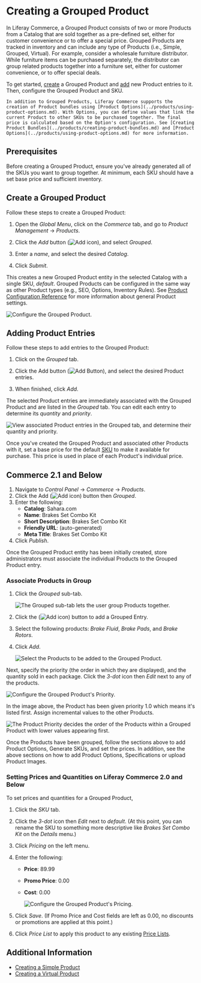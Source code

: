# Creating a Grouped Product

In Liferay Commerce, a Grouped Product consists of two or more Products from a Catalog that are sold together as a pre-defined set, either for customer convenience or to offer a special price. Grouped Products are tracked in inventory and can include any type of Products (i.e., Simple, Grouped, Virtual). For example, consider a wholesale furniture distributor. While furniture items can be purchased separately, the distributor can group related products together into a furniture set, either for customer convenience, or to offer special deals.

To get started, [create](#create-a-grouped-product) a Grouped Product and [add](#adding-product-entries) new Product entries to it. Then, configure the Grouped Product and SKU.

```{note}
In addition to Grouped Products, Liferay Commerce supports the creation of Product bundles using [Product Options](../products/using-product-options.md). With Options, you can define values that link the current Product to other SKUs to be purchased together. The final price is calculated based on the Option's configuration. See [Creating Product Bundles](../products/creating-product-bundles.md) and [Product Options](../products/using-product-options.md) for more information.
```

## Prerequisites

Before creating a Grouped Product, ensure you've already generated all of the SKUs you want to group together. At minimum, each SKU should have a set base price and sufficient inventory.

## Create a Grouped Product

Follow these steps to create a Grouped Product:

1. Open the *Global Menu*, click on the *Commerce* tab, and go to *Product Management* &rarr; *Products*.

1. Click the *Add* button (![Add icon](../../../images/icon-add.png)), and select *Grouped*.

1. Enter a *name*, and select the desired *Catalog*.

1. Click *Submit*.

This creates a new Grouped Product entity in the selected Catalog with a single SKU, *default*. Grouped Products can be configured in the same way as other Product types (e.g., SEO, Options, Inventory Rules). See [Product Configuration Reference](../products/product-configuration-reference.md) for more information about general Product settings.

![Configure the Grouped Product.](./creating-a-grouped-product/images/01.png)

## Adding Product Entries

Follow these steps to add entries to the Grouped Product:

1. Click on the *Grouped* tab.

1. Click the Add button (![Add Button](../../../images/icon-add.png)), and select the desired Product entries.

1. When finished, click *Add*.

The selected Product entries are immediately associated with the Grouped Product and are listed in the *Grouped* tab. You can edit each entry to determine its *quantity* and *priority*.

![View associated Product entries in the Grouped tab, and determine their quantity and priority.](./creating-a-grouped-product/images/02.png)

Once you've created the Grouped Product and associated other Products with it, set a base price for the default [SKU](./../products/creating-skus-for-product-variants.md) to make it available for purchase. This price is used in place of each Product's individual price.

## Commerce 2.1 and Below

1. Navigate to _Control Panel_ → _Commerce_ → _Products_.
1. Click the Add (![Add icon](../../../images/icon-add.png)) button then _Grouped_.
1. Enter the following:
    * **Catalog**: Sahara.com
    * **Name**: Brakes Set Combo Kit
    * **Short Description**: Brakes Set Combo Kit
    * **Friendly URL**: (auto-generated)
    * **Meta Title**: Brakes Set Combo Kit
1. Click _Publish_.

Once the Grouped Product entity has been initially created, store administrators must associate the individual Products to the Grouped Product entry.

### Associate Products in Group

1. Click the _Grouped_ sub-tab.

   ![The Grouped sub-tab lets the user group Products together.](./creating-a-grouped-product/images/03.png)

1. Click the (![Add icon](../../../images/icon-add.png)) button to add a Grouped Entry.
1. Select the following products: _Brake Fluid_, _Brake Pads_, and _Brake Rotors_.
1. Click _Add_.

    ![Select the Products to be added to the Grouped Product.](./creating-a-grouped-product/images/04.png)

Next, specify the priority (the order in which they are displayed), and the quantity sold in each package. Click the _3-dot_ icon then _Edit_ next to any of the products.

![Configure the Grouped Product's Priority.](./creating-a-grouped-product/images/05.png)

In the image above, the Product has been given priority 1.0 which means it's listed first. Assign incremental values to the other Products.

![The Product Priority decides the order of the Products within a Grouped Product with lower values appearing first.](./creating-a-grouped-product/images/06.png)

Once the Products have been grouped, follow the sections above to add Product Options, Generate SKUs, and set the prices. In addition, see the above sections on how to add Product Options, Specifications or upload Product Images.

### Setting Prices and Quantities on Liferay Commerce 2.0 and Below

To set prices and quantities for a Grouped Product,

1. Click the _SKU_ tab.
1. Click the _3-dot_ icon then _Edit_ next to _default_. (At this point, you can rename the SKU to something more descriptive like _Brakes Set Combo Kit_ on the _Details_ menu.)
1. Click _Pricing_ on the left menu.
1. Enter the following:
    * **Price**: 89.99
    * **Promo Price**: 0.00
    * **Cost**: 0.00

        ![Configure the Grouped Product's Pricing.](./creating-a-grouped-product/images/08.png)

1. Click _Save_. (If Promo Price and Cost fields are left as 0.00, no discounts or promotions are applied at this point.)
1. Click _Price List_ to apply this product to any existing [Price Lists](../../../pricing/adding-products-to-a-price-list.md).

## Additional Information

* [Creating a Simple Product](./creating-a-simple-product.md)
* [Creating a Virtual Product](./creating-a-virtual-product.md)

